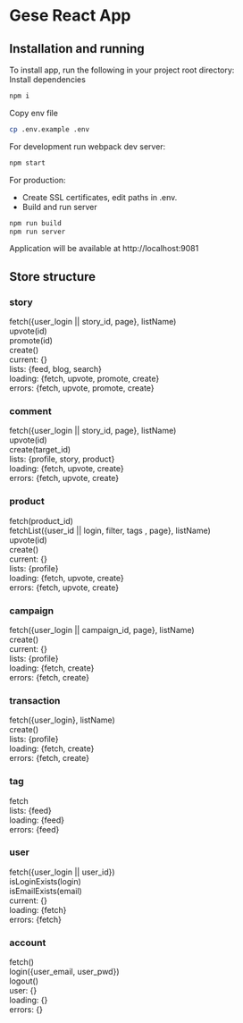 # Gese React App

## Installation and running

To install app, run the following in your project root directory:  
Install dependencies
```sh
npm i
```
Copy env file
```sh
cp .env.example .env
```
For development run webpack dev server:
```sh
npm start
```
For production:  
* Create SSL certificates, edit paths in .env.
* Build and run server
```sh
npm run build
npm run server
```


Application will be available at http://localhost:9081

## Store structure

### story
fetch({user_login || story_id, page}, listName)  
upvote(id)  
promote(id)  
create()  
current: {}  
lists: {feed, blog, search}  
loading: {fetch, upvote, promote, create}  
errors: {fetch, upvote, promote, create}  

### comment
  fetch({user_login || story_id, page}, listName)  
  upvote(id)  
  create(target_id)  
  lists: {profile, story, product}  
  loading: {fetch, upvote, create}  
  errors: {fetch, upvote, create}  

### product
  fetch(product_id)  
  fetchList({user_id || login, filter, tags , page}, listName)  
  upvote(id)  
  create()  
  current: {}  
  lists: {profile}  
  loading: {fetch, upvote, create}  
  errors: {fetch, upvote, create}  

### campaign
  fetch({user_login || campaign_id, page}, listName)  
  create()  
  current: {}  
  lists: {profile}  
  loading: {fetch, create}  
  errors: {fetch, create}  

### transaction
  fetch({user_login}, listName)  
  create()  
  lists: {profile}  
  loading: {fetch, create}  
  errors: {fetch, create}  

### tag
  fetch  
  lists: {feed}  
  loading: {feed}  
  errors: {feed}  

### user
  fetch({user_login || user_id})  
  isLoginExists(login)  
  isEmailExists(email)  
  current: {}  
  loading: {fetch}  
  errors: {fetch}  

### account
  fetch()  
  login({user_email, user_pwd})  
  logout()  
  user: {}  
  loading: {}  
  errors: {}  











